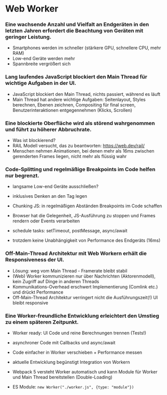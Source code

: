 # Web Worker

### Eine wachsende Anzahl und Vielfalt an Endgeräten in den letzten Jahren erfordert die Beachtung von Geräten mit geringer Leistung.

- Smartphones werden im schneller (stärkere GPU, schnellere CPU, mehr RAM)
- Low-end Geräte werden mehr
- Spannbreite vergrößert sich

### Lang laufendes JavaScript blockiert den Main Thread für wichtige Aufgaben in der UI.

- JavaScript blockiert den Main Thread, nichts passiert, während es läuft
- Main Thread hat andere wichtige Aufgaben: Seitenlayout, Styles berechnen, Ebenen zeichnen, Compositing für final screen, Benutzerinteraktionen entgegennehmen (Klicks, Scrollen)

### Eine blockierte Oberfläche wird als störend wahrgenommen und führt zu höherer Abbruchrate.

- Was ist blockierend?
- RAIL Modell versucht, das zu beantworten: https://web.dev/rail/
- Menschen nehmen Animationen, bei denen mehr als 16ms zwischen gerenderten Frames liegen, nicht mehr als flüssig wahr

### Code-Splitting und regelmäßige Breakpoints im Code helfen nur begrenzt.

- langsame Low-end Geräte ausschließen?
- inklusives Denken an den Tag legen

- Chunking JS: in regelmäßigen Abständen Breakpoints im Code schaffen
- Browser hat die Gelegenheit, JS-Ausführung zu stoppen und Frames rendern oder Events verarbeiten
- schedule tasks: setTimeout, postMessage, async/await
- trotzdem keine Unabhängigkeit von Performance des Endgeräts (16ms)

### Off-Main-Thread Architektur mit Web Workern erhält die Responsiveness der UI.

- Lösung: weg vom Main Thread - Framerate bleibt stabil
- (Web) Worker kommunizieren nur über Nachrichten (Aktorenmodell), kein Zugriff auf Dinge in anderen Threads
- Kommunikations-Overhead erschwert Implementierung (Comlink etc.) und drückt Performance
- Off-Main-Thread Architektur verringert nicht die Ausführungszeit(!) UI bleibt responsive

### Eine Worker-freundliche Entwicklung erleichtert den Umstieg zu einem späteren Zeitpunkt.

- Worker ready: UI Code und reine Berechnungen trennen (Tests!)
- asynchroner Code mit Callbacks und async/await
- Code einfacher in Worker verschieben + Performance messen

- aktuelle Entwicklung begünstigt Integration von Workern
- Webpack 5 versteht Worker automatisch und kann Module für Worker und Main Thread bereitstellen (Double-Loading)
- ES Module: `new Worker("./worker.js", {type: "module"})`
